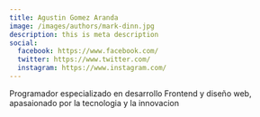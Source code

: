 ```yaml
---
title: Agustin Gomez Aranda
image: /images/authors/mark-dinn.jpg
description: this is meta description
social:
  facebook: https://www.facebook.com/
  twitter: https://www.twitter.com/
  instagram: https://www.instagram.com/
---
```


Programador especializado en desarrollo Frontend y diseño web, apasaionado por la tecnologia y la innovacion
